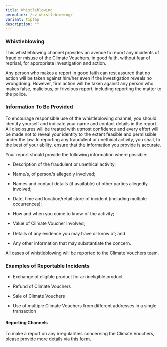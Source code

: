 ```yaml
---
title: Whistleblowing
permalink: /cv-whistleblowing/
variant: tiptap
description: ""
---
```

<h3><strong>Whistleblowing</strong></h3>
<p>This whistleblowing channel provides an avenue to report any incidents
of fraud or misuse of the Climate Vouchers, in good faith, without fear
of reprisal, for appropriate investigation and action.</p>
<p>Any person who makes a report in good faith can rest assured that no action
will be taken against him/her even if the investigation reveals no wrongdoing.
However, firm action will be taken against any person who makes false,
malicious, or frivolous report, including reporting the matter to the police.&nbsp;</p>
<h3><strong>Information To Be Provided</strong></h3>
<p>To encourage responsible use of the whistleblowing channel, you should
identify yourself and indicate your name and contact details in the report.
All disclosures will be treated with utmost confidence and every effort
will be made not to reveal your identity to the extent feasible and permissible
under the law. In reporting any fraudulent or unethical activity, you shall,
to the best of your ability, ensure that the information you provide is
accurate.</p>
<p>Your report should provide the following information where possible:</p>
<ul data-tight="true" class="tight">
<li>
<p>Description of the fraudulent or unethical activity;</p>
</li>
<li>
<p>Name/s, of person/s allegedly involved;</p>
</li>
<li>
<p>Names and contact details (if available) of other parties allegedly involved;</p>
</li>
<li>
<p>Date, time and location/retail store of incident (including multiple occurrences);</p>
</li>
<li>
<p>How and when you come to know of the activity;</p>
</li>
<li>
<p>Value of Climate Voucher involved;&nbsp;</p>
</li>
<li>
<p>Details of any evidence you may have or know of; and</p>
</li>
<li>
<p>Any other information that may substantiate the concern.</p>
</li>
</ul>
<p>All cases of whistleblowing will be reported to the Climate Vouchers team.</p>
<h3><strong>Examples of Reportable Incidents</strong></h3>
<ul data-tight="true" class="tight">
<li>
<p>Exchange of eligible product for an ineligible product</p>
</li>
<li>
<p>Refund of Climate Vouchers</p>
</li>
<li>
<p>Sale of Climate Vouchers</p>
</li>
<li>
<p>Use of multiple Climate Vouchers from different addresses in a single
transaction</p>
</li>
</ul>
<h4><strong>Reporting Channels</strong></h4>
<p>To make a report on any irregularities concerning the Climate Vouchers,
please provide more details via this <a href="https://go.gov.sg/cfhp-cv-whistleblowing" rel="noopener noreferrer nofollow" target="_blank">form</a>.</p>